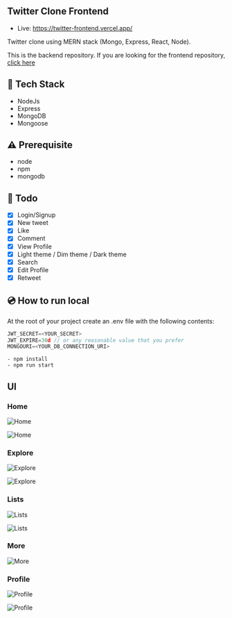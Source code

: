 ## Twitter Clone Frontend
 - Live: https://twitter-frontend.vercel.app/

Twitter clone using MERN stack (Mongo, Express, React, Node).

This is the backend repository. If you are looking for the frontend repository, [click here](https://github.com/scozdev/twitter-frontend)

## :rocket: Tech Stack

- NodeJs
- Express
- MongoDB
- Mongoose

## :warning: Prerequisite

- node
- npm
- mongodb

## :scroll: Todo

- [x] Login/Signup
- [x] New tweet
- [x] Like
- [x] Comment
- [x] View Profile
- [x] Light theme / Dim theme / Dark theme
- [x] Search
- [x] Edit Profile
- [x] Retweet

## :cd: How to run local

At the root of your project create an .env file with the following contents:

```javascript
JWT_SECRET=<YOUR_SECRET>
JWT_EXPIRE=30d // or any reasonable value that you prefer
MONGOURI=<YOUR_DB_CONNECTION_URI>
```

```
- npm install  
- npm run start
```

## UI

### Home

![Home](screenshots/home.png)

![Home](screenshots/mobile-home.png)

### Explore

![Explore](screenshots/explore.png)

![Explore](screenshots/mobile-explore.png)

### Lists

![Lists](screenshots/lists.png)

![Lists](screenshots/mobile-lists.png)

### More

![More](screenshots/more.png)

### Profile

![Profile](screenshots/profile.png)

![Profile](screenshots/mobile-profile.png)
